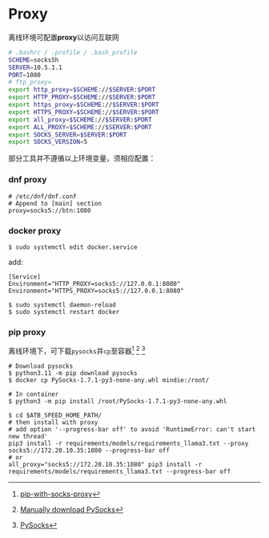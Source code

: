 # Proxy

离线环境可配置**proxy**以访问互联网
```bash
# .bashrc / .profile / .bash_profile
SCHEME=socks5h
SERVER=10.5.1.1
PORT=1080
# ftp_proxy=
export http_proxy=$SCHEME://$SERVER:$PORT
export HTTP_PROXY=$SCHEME://$SERVER:$PORT
export https_proxy=$SCHEME://$SERVER:$PORT
export HTTPS_PROXY=$SCHEME://$SERVER:$PORT
export all_proxy=$SCHEME://$SERVER:$PORT
export ALL_PROXY=$SCHEME://$SERVER:$PORT
export SOCKS_SERVER=$SERVER:$PORT
export SOCKS_VERSION=5
```

部分工具并不遵循以上环境变量，须相应配置：

### dnf proxy
```
# /etc/dnf/dnf.conf
# Append to [main] section
proxy=socks5://btn:1080
```

### docker proxy
```
$ sudo systemctl edit docker.service
```
add:
```
[Service]
Environment="HTTP_PROXY=socks5://127.0.0.1:8080"
Environment="HTTPS_PROXY=socks5://127.0.0.1:8080"
```

```
$ sudo systemctl daemon-reload
$ sudo systemctl restart docker
```
### pip proxy
离线环境下，可下载`pysocks`并`cp`至容器[^pip-with-socks-proxy] [^pysocks-dl] [^PySocks.whl]
```
# Download pysocks
$ python3.11 -m pip download pysocks
$ docker cp PySocks-1.7.1-py3-none-any.whl mindie:/root/
```

```
# In container
$ python3 -m pip install /root/PySocks-1.7.1-py3-none-any.whl

$ cd $ATB_SPEED_HOME_PATH/
# then install with proxy
# add option '--progress-bar off' to avoid 'RuntimeError: can't start new thread'
pip3 install -r requirements/models/requirements_llama3.txt --proxy socks5://172.20.10.35:1080 --progress-bar off
# or
all_proxy="socks5://172.20.10.35:1080" pip3 install -r requirements/models/requirements_llama3.txt --progress-bar off
```

[^pip-with-socks-proxy]: [pip-with-socks-proxy](https://stackoverflow.com/a/68745571)
[^pysocks-dl]: [Manually download PySocks](https://stackoverflow.com/a/79702190)
[^PySocks.whl]: [PySocks](https://pypi.org/project/PySocks/#files)
